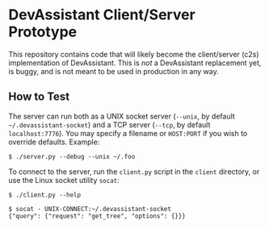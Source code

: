 # DevAssistant Client/Server Prototype

This repository contains code that will likely become the client/server (c2s)
implementation of DevAssistant. This is *not* a DevAssistant replacement yet,
is buggy, and is not meant to be used in production in any way.

## How to Test

The server can run both as a UNIX socket server (`--unix`, by default
`~/.devassistant-socket`) and a TCP server (`--tcp`, by default
`localhost:7776`). You may specify a filename or `HOST:PORT` if you wish to
override defaults. Example:

    $ ./server.py --debug --unix ~/.foo

To connect to the server, run the `client.py` script in the `client` directory,
or use the Linux socket utility `socat`:

    $ ./client.py --help

    $ socat - UNIX-CONNECT:~/.devassistant-socket
    {"query": {"request": "get_tree", "options": {}}}


